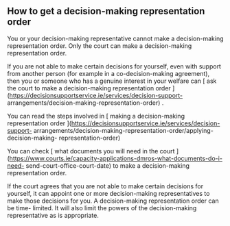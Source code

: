 ##  How to get a decision-making representation order

You or your decision-making representative cannot make a decision-making
representation order. Only the court can make a decision-making representation
order.

If you are not able to make certain decisions for yourself, even with support
from another person (for example in a co-decision-making agreement), then you
or someone who has a genuine interest in your welfare can [ ask the court to
make a decision-making representation order
](https://decisionsupportservice.ie/services/decision-support-
arrangements/decision-making-representation-order) .

You can read the steps involved in [ making a decision-making representation
order ](https://decisionsupportservice.ie/services/decision-support-
arrangements/decision-making-representation-order/applying-decision-making-
representation-order)

You can check [ what documents you will need in the court
](https://www.courts.ie/capacity-applications-dmros-what-documents-do-i-need-
send-court-office-court-date) to make a decision-making representation order.

If the court agrees that you are not able to make certain decisions for
yourself, it can appoint one or more decision-making representatives to make
those decisions for you. A decision-making representation order can be time-
limited. It will also limit the powers of the decision-making representative
as is appropriate.

